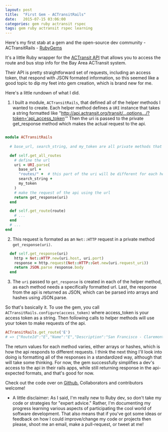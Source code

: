 ```yaml
---
layout: post
title:  "First Gem - ACTransitRails"
date:   2015-07-15 03:06:00
categories: gem ruby actransit rspec
tags: gem ruby actransit rspec learning
---
```

Here's my first stab at a gem and the open-source dev community - ACTransitRails - [RubyGems](https://rubygems.org/gems/actransit_rails)

It's a little Ruby wrapper for the [ACTransit API](http://api.actransit.org/transit/) that allows you to access the route and bus stop info for the Bay Area ACTransit system. 

Their API is pretty straightforward set of requests, including an access token, that respond with JSON formated information, so this seemed like a good topic to dip my feet into gem creation, which is brand new for me.  

Here's a little rundown of what I did.

1. I built a module, `ACTransitRails`, that defined all of the helper methods I wanted to create.  Each helper method defines a `URI` instance that takes a string formatted like "http://api.actransit.org/transit/...options.../?token='api_access_token'"
Then the uri is passed to the private get_response method which makes the actual request to the api.

```ruby

module ACTransitRails
  
  # base_url, search_string, and my_token are all private methods that return static parts of the url

  def self.get_all_routes
    # define the url
    uri = URI.parse(
      base_url + 
      "routes/" +  # this part of the uri will be different for each helper method
      search_string + 
      my_token
    )
    # make the request of the api using the url
    return get_response(uri)
  end

  def self.get_route(route)
    # ...
  end
  # ...
end

```

2.  This request is formated as an `Net::HTTP` request in a private method `get_response(uri)`.

```ruby
  def self.get_response(uri)
    http = Net::HTTP.new(uri.host, uri.port)
    response = http.request(Net::HTTP::Get.new(uri.request_uri))
    return JSON.parse response.body
  end
```
3. The `uri` passed to `get_response` is created in each of the helper method, as each method needs a specifically formatted url. Last, the response from the api is returned as JSON, which can be parsed into arrays and hashes using JSON.parse.

So that's basically it.  To use the gem, you call `ACTransitRails.configure(access_token)` where access_token is your access token as a string. Then following calls to helper methods will use your token to make requests of the api.

```ruby
ACTransitRails.get_route('E')
# => {"RouteId":"E","Name":"E","Description":"San Francisco - Claremont -Parkwood"}
```

The return values for each method varies, either arrays or hashes, which is how the api responds to different requests.  I think the next thing I'll look into doing is formatting all of the responses in a standardized way, although that will take some thinking.  For now, the gem successfully simplifies a dev's access to the api in their rails apps, while still returning response in the api-expected formats, and that's good for now.  

Check out the code over on [Github.](https://github.com/sanjayypatel/actransit_rails/)  Collaborators and contributors welcome!

* A little disclaimer: As I said, I'm really new to Ruby dev, so don't take my code or strategies for "expert advice."  Rather, I'm documenting my progress learning various aspects of participating the cool world of software development.  That also means that if you've got some ideas or feedback on how I could improve/change my code or projects then please, shoot me an email, make a pull-request, or tweet at me!